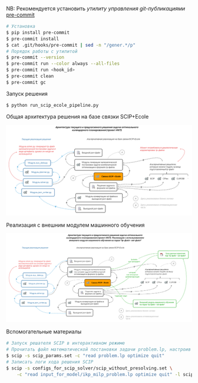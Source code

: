 NB: Рекомендуется установить _утилиту управления git-публикациями_ [pre-commit](https://pre-commit.com)
```bash
# Установка
$ pip install pre-commit
$ pre-commit install
$ cat .git/hooks/pre-commit | sed -n "/gener.*/p"
# Порядок работы с утилитой
$ pre-commit --version
$ pre-commit run --color always --all-files
$ pre-commit run <hook_id>
$ pre-commit clean
$ pre-commit gc
```

Запуск решения
```bash
$ python run_scip_ecole_pipeline.py
```

Общая архитектура решения на базе связки SCIP+Ecole

![image_info](./scip_ecole_model/documentation/prospects_ML_algorithms_for_MILP/figures/architec_scip_ecole.PNG)

Реализация с внешним модулем машинного обучения

![image_info](./scip_ecole_model/documentation/prospects_ML_algorithms_for_MILP/figures/architec_scip_ecole_ml.PNG)

Вспомогательные материалы
```bash
# Запуск решателя SCIP в интерактивном режиме
# Прочитать файл математической постановки задачи problem.lp, настроив сессию с помощью scip_params.set
$ scip -s scip_params.set -c "read problem.lp optimize quit"
# Записать логи хода решения SCIP
$ scip -s configs_for_scip_solver/scip_without_presolving.set \
    -c "read input_for_model/ikp_milp_problem.lp optimize quit" -l scip_output.log
```
